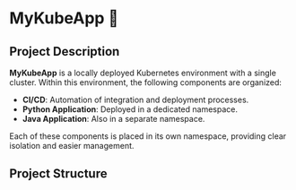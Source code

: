 # MyKubeApp 🚀

## Project Description

**MyKubeApp** is a locally deployed Kubernetes environment with a single cluster. Within this environment, the following components are organized:

- **CI/CD**: Automation of integration and deployment processes.
- **Python Application**: Deployed in a dedicated namespace.
- **Java Application**: Also in a separate namespace.

Each of these components is placed in its own namespace, providing clear isolation and easier management.

## Project Structure
